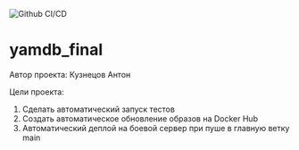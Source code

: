 ![Github CI/CD](https://github.com/anton1202-py/yamdb_final/status/workflows/yamdb_workflow.yml/badge.svg)

# yamdb_final

Автор проекта: Кузнецов Антон

Цели проекта:
1. Сделать автоматический запуск тестов
2. Создать автоматическое обновление образов на Docker Hub
3. Автоматический деплой на боевой сервер при пуше в главную ветку main
